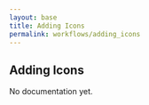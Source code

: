 ```yaml
---
layout: base
title: Adding Icons
permalink: workflows/adding_icons
---
```


## Adding Icons

<p class="hint hint--error">No documentation yet.</p>
